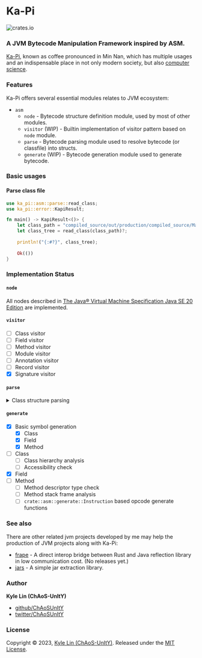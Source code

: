 # Ka-Pi

![crates.io](https://img.shields.io/crates/v/ka-pi.svg)

### A JVM Bytecode Manipulation Framework inspired by ASM.

[Ka-Pi](https://en.wiktionary.org/wiki/ka-pi), known as coffee 
pronounced in Min Nan, which has multiple usages and an indispensable
place in not only modern society, but also [computer science](https://en.wikipedia.org/wiki/Java_(programming_language)).

### Features

Ka-Pi offers several essential modules relates to JVM ecosystem:

- `asm`
  - `node` - Bytecode structure definition module, used by most of other modules.
  - `visitor` (WIP) - Builtin implementation of visitor pattern based on `node` module.
  - `parse` - Bytecode parsing module used to resolve bytecode (or classfile) into structs.
  - `generate` (WIP) - Bytecode generation module used to generate bytecode.

### Basic usages

#### Parse class file

```rust
use ka_pi::asm::parse::read_class;
use ka_pi::error::KapiResult;

fn main() -> KapiResult<()> {
    let class_path = "compiled_source/out/production/compiled_source/Main.class";
    let class_tree = read_class(class_path)?;
    
    println!("{:#?}", class_tree);
    
    Ok(())
}
```

### Implementation Status

#### `node` 
All nodes described in [The Java® Virtual Machine Specification Java SE 20 Edition](https://docs.oracle.com/javase/specs/jvms/se20/jvms20.pdf)
are implemented.

#### `visitor`
- [ ] Class visitor
- [ ] Field visitor
- [ ] Method visitor
- [ ] Module visitor
- [ ] Annotation visitor
- [ ] Record visitor
- [x] Signature visitor

#### `parse`
<details>
    <summary> Class structure parsing </summary>

- [x] Magic Number (0xCAFEBABE)
- [x] Constant Pool
  - [x] Utf8
  - [x] Integer
  - [x] Float
  - [x] Long
  - [x] Double
  - [x] Class
  - [x] String
  - [x] Fieldref
  - [x] Methodref
  - [x] InterfaceMethodref
  - [x] NameAndType
  - [x] MethodHandle
  - [x] MethodType
  - [x] InvokeDynamic
- [x] Access Flags (Class)
- [x] This Class
- [x] Super Class
- [x] Interfaces
- [x] Field
  - [x] Access Flags (Field)
  - [x] Name Index
  - [x] Descriptor Index
  - [x] Attributes (See Class#Attributes)
- [x] Method
  - [x] Access Flags (Method)
  - [x] Name Index
  - [x] Descriptor Index
  - [x] Attributes (See Class#Attributes)
- [x] Attributes
  - [x] Attribute Info
    - [x] Critical for JVM
      - [x] ConstantValue
      - [x] Code
      - [x] StackMapTable
      - [x] BootstrapMethods
      - [x] NestHost
      - [x] NestMembers
      - [x] PermittedSubclasses
    - [x] Critical for Java SE
      - [x] Exceptions
      - [x] InnerClasses
      - [x] EnclosingMethod
      - [x] Synthetic
      - [x] Signature
      - [x] Record
      - [x] SourceFile
      - [x] LineNumberTable
      - [x] LocalVariableTable
      - [x] LocalVariableTypeTable
    - [x] Not critical
      - [x] SourceDebugExtension
      - [x] Deprecated
      - [x] RuntimeVisibleAnnotations
      - [x] RuntimeInvisibleAnnotations
      - [x] RuntimeVisibleParameterAnnotations
      - [x] RuntimeInvisibleParameterAnnotations
      - [x] RuntimeVisibleTypeAnnotations
      - [x] RuntimeInvisibleTypeAnnotations
      - [x] AnnotationDefault
      - [x] MethodParameters
      - [x] Module
      - [x] ModulePackages
      - [x] ModuleMainClass
    - [x] Custom Attribute (Not described in specification)
</details>

#### `generate`

- [x] Basic symbol generation
  - [x] Class
  - [x] Field
  - [x] Method
- [ ] Class
  - [ ] Class hierarchy analysis
  - [ ] Accessibility check
- [x] Field
- [ ] Method
  - [ ] Method descriptor type check
  - [ ] Method stack frame analysis
  - [ ] `crate::asm::generate::Instruction` based opcode generate functions

### See also

There are other related jvm projects developed by me may help the production of JVM projects along with Ka-Pi:
- [frape](https://github.com/ChAoSUnItY/frape) - A direct interop bridge between Rust and Java reflection library in low 
  communication cost. (No releases yet.)
- [jars](https://github.com/ChAoSUnItY/jars) - A simple jar extraction library.

### Author

**Kyle Lin (ChAoS-UnItY)**

* [github/ChAoSUnItY](https://github.com/ChAoSUnItY)
* [twitter/ChAoSUnItY](https://twitter.com/ChAoSUnItY_)

### License

Copyright © 2023, [Kyle Lin (ChAoS-UnItY)](https://github.com/ChAoSUnItY).
Released under the [MIT License](LICENSE).
